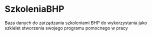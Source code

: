 # SzkoleniaBHP
Baza danych do zarządzania szkoleniami BHP do wykorzystania jako szkielet stworzenia swojego programu pomocnego w pracy
